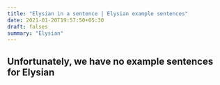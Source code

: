 ```yaml
---
title: "Elysian in a sentence | Elysian example sentences"
date: 2021-01-20T19:57:50+05:30
draft: falses
summary: "Elysian"
---
```

## Unfortunately, we have no example sentences for Elysian                 
